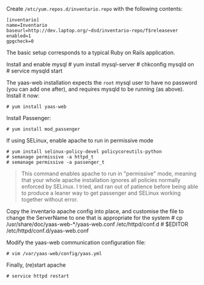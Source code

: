 Create `/etc/yum.repos.d/inventario.repo` with the following contents:

    [inventario]
    name=Inventario
    baseurl=http://dev.laptop.org/~dsd/inventario-repo/f$releasever
    enabled=1
    gpgcheck=0

The basic setup corresponds to a typical Ruby on Rails application.

Install and enable mysql
    # yum install mysql-server
    # chkconfig mysqld on
    # service mysqld start

The yaas-web installation expects the `root` mysql user to have no password (you can add one after), and requires mysqld to be running (as above). Install it now:

    # yum install yaas-web

Install Passenger:

    # yum install mod_passenger

If using SELinux, enable apache to run in permissive mode

    # yum install selinux-policy-devel policycoreutils-python
    # semanage permissive -a httpd_t
    # semanage permissive -a passenger_t

>This command enables apache to run in "permissive" mode, meaning that your whole apache installation ignores all policies normally enforced by SELinux. I tried, and ran out of patience before being able to produce a leaner way to get passenger and SELinux working together without error.

Copy the inventario apache config into place, and customise the file to change the ServerName to one that is appropriate for the system
    # cp /usr/share/doc/yaas-web-*/yaas-web.conf /etc/httpd/conf.d
    # $EDITOR /etc/httpd/conf.d/yaas-web.conf

Modify the yaas-web communication configuration file:

    # vim /var/yaas-web/config/yaas.yml

Finally, (re)start apache

    # service httpd restart